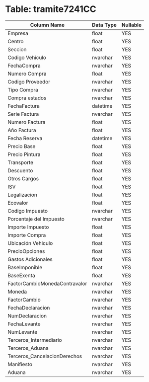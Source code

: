 # Table: tramite7241CC

| Column Name | Data Type | Nullable |
|-------------|-----------|----------|
| Empresa | float | YES |
| Centro | float | YES |
| Seccion | float | YES |
| Codigo Vehículo | nvarchar | YES |
| FechaCompra | nvarchar | YES |
| Numero Compra | float | YES |
| Codigo  Proveedor | nvarchar | YES |
| Tipo Compra | nvarchar | YES |
| Compra estados | nvarchar | YES |
| FechaFactura | datetime | YES |
| Serie Factura | nvarchar | YES |
| Numero Factura | float | YES |
| Año Factura | float | YES |
| Fecha Reserva | datetime | YES |
| Precio Base | float | YES |
| Precio Pintura | float | YES |
| Transporte | float | YES |
| Descuento | float | YES |
| Otros Cargos | float | YES |
| ISV | float | YES |
| Legalizacion | float | YES |
| Ecovalor | float | YES |
| Codigo Impuesto | nvarchar | YES |
| Porcentaje del Impuesto | nvarchar | YES |
| Importe Impuesto | float | YES |
| Importe Compra | float | YES |
| Ubicación Vehiculo | float | YES |
| PrecioOpciones | float | YES |
| Gastos Adicionales | float | YES |
| BaseImponible | float | YES |
| BaseExenta | float | YES |
| FactorCambioMonedaContravalor | nvarchar | YES |
| Moneda | nvarchar | YES |
| FactorCambio | nvarchar | YES |
| FechaDeclaracion | nvarchar | YES |
| NumDeclaracion | nvarchar | YES |
|  FechaLevante | nvarchar | YES |
| NumLevante | nvarchar | YES |
| Terceros_Intermediario | nvarchar | YES |
| Terceros_Aduana | nvarchar | YES |
| Terceros_CancelacionDerechos | nvarchar | YES |
| Manifiesto | nvarchar | YES |
| Aduana | nvarchar | YES |
